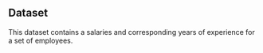 ## Dataset

This dataset contains a salaries and corresponding years of experience for a set of employees.
